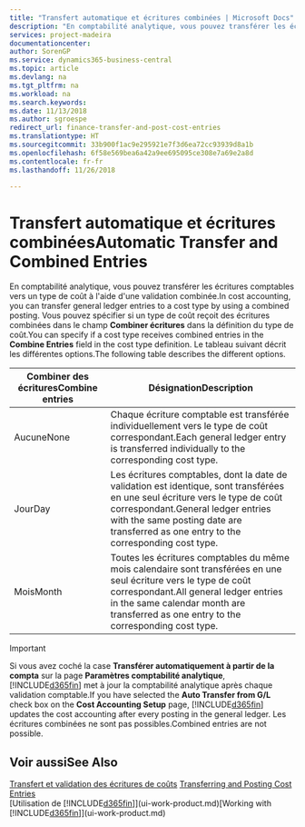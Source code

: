 ```yaml
---
title: "Transfert automatique et écritures combinées | Microsoft Docs"
description: "En comptabilité analytique, vous pouvez transférer les écritures comptables vers un type de coût à l'aide d'une validation combinée. Vous pouvez spécifier si un type de coût reçoit des écritures combinées dans le champ **Combiner écritures** dans la définition du type de coût. Le tableau suivant décrit les différentes options."
services: project-madeira
documentationcenter: 
author: SorenGP
ms.service: dynamics365-business-central
ms.topic: article
ms.devlang: na
ms.tgt_pltfrm: na
ms.workload: na
ms.search.keywords: 
ms.date: 11/13/2018
ms.author: sgroespe
redirect_url: finance-transfer-and-post-cost-entries
ms.translationtype: HT
ms.sourcegitcommit: 33b900f1ac9e295921e7f3d6ea72cc93939d8a1b
ms.openlocfilehash: 6f58e569bea6a42a9ee695095ce308e7a69e2a8d
ms.contentlocale: fr-fr
ms.lasthandoff: 11/26/2018

---
```

# <a name="automatic-transfer-and-combined-entries"></a><span data-ttu-id="248da-105">Transfert automatique et écritures combinées</span><span class="sxs-lookup"><span data-stu-id="248da-105">Automatic Transfer and Combined Entries</span></span>
<span data-ttu-id="248da-106">En comptabilité analytique, vous pouvez transférer les écritures comptables vers un type de coût à l'aide d'une validation combinée.</span><span class="sxs-lookup"><span data-stu-id="248da-106">In cost accounting, you can transfer general ledger entries to a cost type by using a combined posting.</span></span> <span data-ttu-id="248da-107">Vous pouvez spécifier si un type de coût reçoit des écritures combinées dans le champ **Combiner écritures** dans la définition du type de coût.</span><span class="sxs-lookup"><span data-stu-id="248da-107">You can specify if a cost type receives combined entries in the **Combine Entries** field in the cost type definition.</span></span> <span data-ttu-id="248da-108">Le tableau suivant décrit les différentes options.</span><span class="sxs-lookup"><span data-stu-id="248da-108">The following table describes the different options.</span></span>  

|<span data-ttu-id="248da-109">Combiner des écritures</span><span class="sxs-lookup"><span data-stu-id="248da-109">Combine entries</span></span>|<span data-ttu-id="248da-110">Désignation</span><span class="sxs-lookup"><span data-stu-id="248da-110">Description</span></span>|  
|---------------------|-----------------|  
|<span data-ttu-id="248da-111">Aucune</span><span class="sxs-lookup"><span data-stu-id="248da-111">None</span></span>|<span data-ttu-id="248da-112">Chaque écriture comptable est transférée individuellement vers le type de coût correspondant.</span><span class="sxs-lookup"><span data-stu-id="248da-112">Each general ledger entry is transferred individually to the corresponding cost type.</span></span>|  
|<span data-ttu-id="248da-113">Jour</span><span class="sxs-lookup"><span data-stu-id="248da-113">Day</span></span>|<span data-ttu-id="248da-114">Les écritures comptables, dont la date de validation est identique, sont transférées en une seul écriture vers le type de coût correspondant.</span><span class="sxs-lookup"><span data-stu-id="248da-114">General ledger entries with the same posting date are transferred as one entry to the corresponding cost type.</span></span>|  
|<span data-ttu-id="248da-115">Mois</span><span class="sxs-lookup"><span data-stu-id="248da-115">Month</span></span>|<span data-ttu-id="248da-116">Toutes les écritures comptables du même mois calendaire sont transférées en une seul écriture vers le type de coût correspondant.</span><span class="sxs-lookup"><span data-stu-id="248da-116">All general ledger entries in the same calendar month are transferred as one entry to the corresponding cost type.</span></span>|  

> [!IMPORTANT]  
>  <span data-ttu-id="248da-117">Si vous avez coché la case **Transférer automatiquement à partir de la compta** sur la page **Paramètres comptabilité analytique**, [!INCLUDE[d365fin](includes/d365fin_md.md)] met à jour la comptabilité analytique après chaque validation comptable.</span><span class="sxs-lookup"><span data-stu-id="248da-117">If you have selected the **Auto Transfer from G/L** check box on the **Cost Accounting Setup** page, [!INCLUDE[d365fin](includes/d365fin_md.md)] updates the cost accounting after every posting in the general ledger.</span></span> <span data-ttu-id="248da-118">Les écritures combinées ne sont pas possibles.</span><span class="sxs-lookup"><span data-stu-id="248da-118">Combined entries are not possible.</span></span>  

## <a name="see-also"></a><span data-ttu-id="248da-119">Voir aussi</span><span class="sxs-lookup"><span data-stu-id="248da-119">See Also</span></span>  
 <span data-ttu-id="248da-120">[Transfert et validation des écritures de coûts](finance-transfer-and-post-cost-entries.md) </span><span class="sxs-lookup"><span data-stu-id="248da-120">[Transferring and Posting Cost Entries](finance-transfer-and-post-cost-entries.md) </span></span>  
 <span data-ttu-id="248da-121">[Utilisation de [!INCLUDE[d365fin](includes/d365fin_md.md)]](ui-work-product.md)</span><span class="sxs-lookup"><span data-stu-id="248da-121">[Working with [!INCLUDE[d365fin](includes/d365fin_md.md)]](ui-work-product.md)</span></span>

